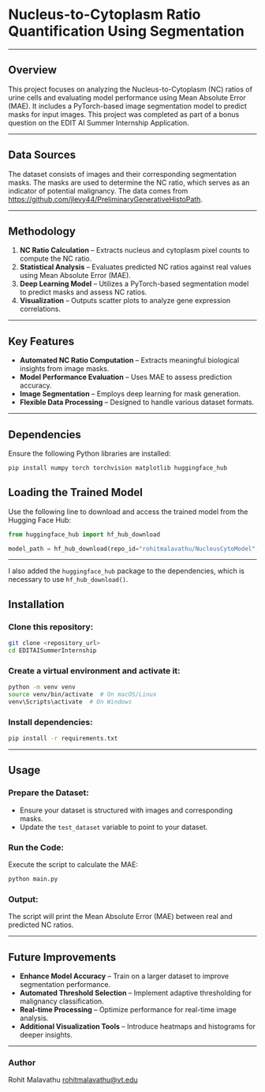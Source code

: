 # **Nucleus-to-Cytoplasm Ratio Quantification Using Segmentation**  

---

## **Overview**  
This project focuses on analyzing the Nucleus-to-Cytoplasm (NC) ratios of urine cells and evaluating model performance using Mean Absolute Error (MAE). It includes a PyTorch-based image segmentation model to predict masks for input images. This project was completed as part of a bonus question on the EDIT AI Summer Internship Application.

---

## **Data Sources**  
The dataset consists of images and their corresponding segmentation masks. The masks are used to determine the NC ratio, which serves as an indicator of potential malignancy. The data comes from https://github.com/jlevy44/PreliminaryGenerativeHistoPath.

---

## **Methodology**  
1. **NC Ratio Calculation** – Extracts nucleus and cytoplasm pixel counts to compute the NC ratio.  
2. **Statistical Analysis** – Evaluates predicted NC ratios against real values using Mean Absolute Error (MAE).  
3. **Deep Learning Model** – Utilizes a PyTorch-based segmentation model to predict masks and assess NC ratios.  
4. **Visualization** – Outputs scatter plots to analyze gene expression correlations.  

---

## **Key Features**  
- **Automated NC Ratio Computation** – Extracts meaningful biological insights from image masks.  
- **Model Performance Evaluation** – Uses MAE to assess prediction accuracy.  
- **Image Segmentation** – Employs deep learning for mask generation.  
- **Flexible Data Processing** – Designed to handle various dataset formats.  

---

## **Dependencies**  
Ensure the following Python libraries are installed:  

```bash
pip install numpy torch torchvision matplotlib huggingface_hub
```

## **Loading the Trained Model**  
Use the following line to download and access the trained model from the Hugging Face Hub:

```python
from huggingface_hub import hf_hub_download

model_path = hf_hub_download(repo_id="rohitmalavathu/NucleusCytoModel", filename="model.pth")
```

---

I also added the `huggingface_hub` package to the dependencies, which is necessary to use `hf_hub_download()`.

## **Installation**  

### **Clone this repository:**  
```sh
git clone <repository_url>
cd EDITAISummerInternship
```  

### **Create a virtual environment and activate it:**  
```sh
python -m venv venv  
source venv/bin/activate  # On macOS/Linux  
venv\Scripts\activate  # On Windows  
```  

### **Install dependencies:**  
```sh
pip install -r requirements.txt  
```  

---

## **Usage**  

### **Prepare the Dataset:**  
- Ensure your dataset is structured with images and corresponding masks.  
- Update the `test_dataset` variable to point to your dataset.  

### **Run the Code:**  
Execute the script to calculate the MAE:  
```sh
python main.py  
```  

### **Output:**  
The script will print the Mean Absolute Error (MAE) between real and predicted NC ratios.  

---

## **Future Improvements**  
- **Enhance Model Accuracy** – Train on a larger dataset to improve segmentation performance.  
- **Automated Threshold Selection** – Implement adaptive thresholding for malignancy classification.  
- **Real-time Processing** – Optimize performance for real-time image analysis.  
- **Additional Visualization Tools** – Introduce heatmaps and histograms for deeper insights.

---

### **Author**  
Rohit Malavathu 
rohitmalavathu@vt.edu 
